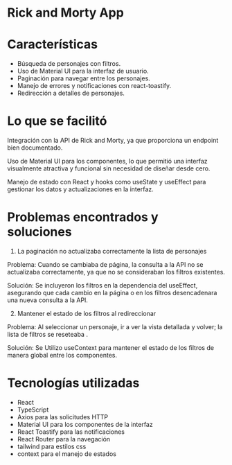 # Rick and Morty App


# Características

- Búsqueda de personajes con filtros.
- Uso de Material UI para la interfaz de usuario.
- Paginación para navegar entre los personajes.
- Manejo de errores y notificaciones con react-toastify.
- Redirección a detalles de personajes.

# Lo que se facilitó

Integración con la API de Rick and Morty, ya que proporciona un endpoint bien documentado.

Uso de Material UI para los componentes, lo que permitió una interfaz visualmente atractiva y funcional sin necesidad de diseñar desde cero.

Manejo de estado con React y hooks como useState y useEffect para gestionar los datos y actualizaciones en la interfaz.

# Problemas encontrados y soluciones

1. La paginación no actualizaba correctamente la lista de personajes

Problema: Cuando se cambiaba de página, la consulta a la API no se actualizaba correctamente, ya que no se consideraban los filtros existentes.

Solución: Se incluyeron los filtros en la dependencia del useEffect, asegurando que cada cambio en la página o en los filtros desencadenara una nueva consulta a la API.

2. Mantener el estado de los filtros al redireccionar

Problema: Al seleccionar un personaje, ir a ver la vista detallada y volver; la lista de filtros se reseteaba .

Solución: Se Utilizo useContext para mantener el estado de los filtros de manera global entre los componentes.


# Tecnologías utilizadas

- React
- TypeScript
- Axios para las solicitudes HTTP
- Material UI para los componentes de la interfaz
- React Toastify para las notificaciones
- React Router para la navegación
- tailwind para estilos css
- context para el manejo de estados

